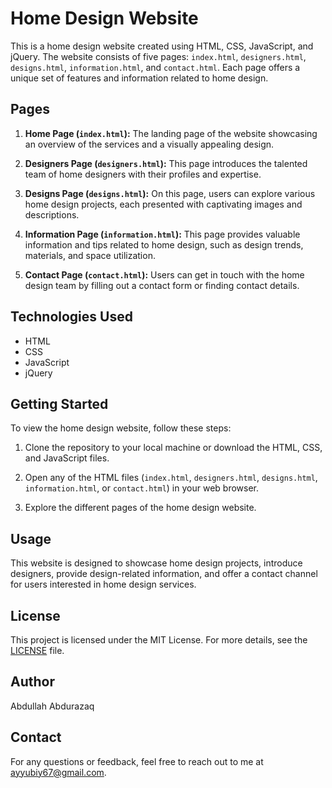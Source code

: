 # Home Design Website

This is a home design website created using HTML, CSS, JavaScript, and jQuery. The website consists of five pages: `index.html`, `designers.html`, `designs.html`, `information.html`, and `contact.html`. Each page offers a unique set of features and information related to home design.

## Pages

1. **Home Page (`index.html`):** The landing page of the website showcasing an overview of the services and a visually appealing design.

2. **Designers Page (`designers.html`):** This page introduces the talented team of home designers with their profiles and expertise.

3. **Designs Page (`designs.html`):** On this page, users can explore various home design projects, each presented with captivating images and descriptions.

4. **Information Page (`information.html`):** This page provides valuable information and tips related to home design, such as design trends, materials, and space utilization.

5. **Contact Page (`contact.html`):** Users can get in touch with the home design team by filling out a contact form or finding contact details.

## Technologies Used

- HTML
- CSS
- JavaScript
- jQuery

## Getting Started

To view the home design website, follow these steps:

1. Clone the repository to your local machine or download the HTML, CSS, and JavaScript files.

2. Open any of the HTML files (`index.html`, `designers.html`, `designs.html`, `information.html`, or `contact.html`) in your web browser.

3. Explore the different pages of the home design website.

## Usage

This website is designed to showcase home design projects, introduce designers, provide design-related information, and offer a contact channel for users interested in home design services.

## License

This project is licensed under the MIT License. For more details, see the [LICENSE](LICENSE) file.

## Author

Abdullah Abdurazaq

## Contact

For any questions or feedback, feel free to reach out to me at ayyubiy67@gmail.com.
